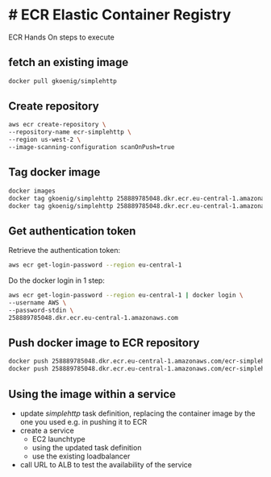 # # ECR Elastic Container Registry

ECR Hands On steps to execute

## fetch an existing image

```bash
docker pull gkoenig/simplehttp
```

## Create repository

```bash
aws ecr create-repository \
--repository-name ecr-simplehttp \
--region us-west-2 \
--image-scanning-configuration scanOnPush=true
```

## Tag docker image


```bash
docker images
docker tag gkoenig/simplehttp 258889785048.dkr.ecr.eu-central-1.amazonaws.com/ecr-simplehttp:1.0
docker tag gkoenig/simplehttp 258889785048.dkr.ecr.eu-central-1.amazonaws.com/ecr-simplehttp:latest 
```

## Get authentication token

Retrieve the authentication token:

```bash
aws ecr get-login-password --region eu-central-1
```

Do the docker login in 1 step:

```bash
aws ecr get-login-password --region eu-central-1 | docker login \
--username AWS \
--password-stdin \
258889785048.dkr.ecr.eu-central-1.amazonaws.com 
```

## Push docker image to ECR repository

```bash
docker push 258889785048.dkr.ecr.eu-central-1.amazonaws.com/ecr-simplehttp:1.0
docker push 258889785048.dkr.ecr.eu-central-1.amazonaws.com/ecr-simplehttp:latest
```

## Using the image within a service

* update _simplehttp_ task definition, replacing the container image by the one you used e.g. in pushing it to ECR
* create a service
    * EC2 launchtype
    * using the updated task definition
    * use the existing loadbalancer
* call URL to ALB to test the availability of the service
